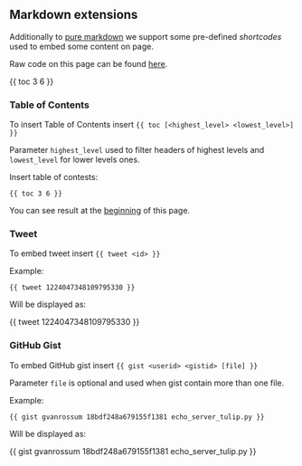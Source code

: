 ## Markdown extensions

Additionally to [pure markdown](/info/markdown) we support some pre-defined *shortcodes*
used to embed some content on page.

Raw code on this page can be found [here](extensions/raw).

{{ toc 3 6 }}

### Table of Contents

To insert Table of Contents insert `{{ toc [<highest_level> <lowest_level>] }}`

Parameter `highest_level` used to filter headers of highest levels and `lowest_level` for lower levels ones.

Insert table of contests:
```
{{ toc 3 6 }}
```

You can see result at the [beginning](#markdown-extenstions) of this page.

### Tweet

To embed tweet insert `{{ tweet <id> }}`

Example:

```
{{ tweet 1224047348109795330 }}
```
Will be displayed as:

{{ tweet 1224047348109795330 }}


### GitHub Gist
To embed GitHub gist insert `{{ gist <userid> <gistid> [file] }}`

Parameter `file` is optional and used when gist contain more than one file.

Example:

```
{{ gist gvanrossum 18bdf248a679155f1381 echo_server_tulip.py }}
```

Will be displayed as:

{{ gist gvanrossum 18bdf248a679155f1381 echo_server_tulip.py }}

